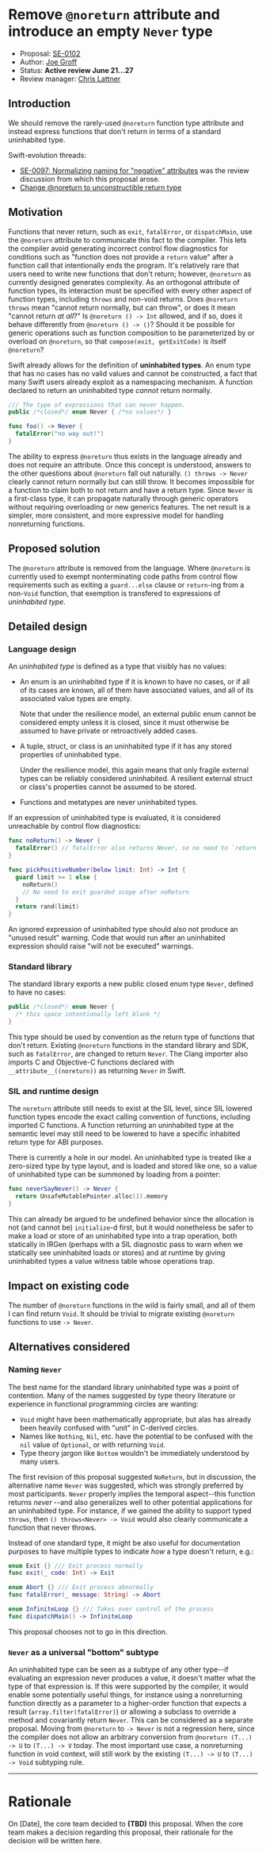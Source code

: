 # Remove `@noreturn` attribute and introduce an empty `Never` type

* Proposal: [SE-0102](0102-noreturn-bottom-type.md)
* Author: [Joe Groff](https://github.com/jckarter)
* Status: **Active review June 21...27**
* Review manager: [Chris Lattner](http://github.com/lattner)

## Introduction

We should remove the rarely-used `@noreturn` function type attribute and
instead express functions that don't return in terms of a standard
uninhabited type.

Swift-evolution threads:

- [SE-0097: Normalizing naming for "negative" attributes](https://lists.swift.org/pipermail/swift-evolution-announce/2016-May/000167.html)
  was the review discussion from which this proposal arose.
- [Change @noreturn to unconstructible return type](https://lists.swift.org/pipermail/swift-evolution/Week-of-Mon-20160530/020140.html)

## Motivation

Functions that never return, such as `exit`, `fatalError`, or `dispatchMain`,
use the `@noreturn` attribute to communicate this fact to the compiler. This
lets the compiler avoid generating incorrect control flow diagnostics for
conditions such as "function does not provide a `return` value" after a
function call that intentionally ends the program. It's relatively rare that
users need to write new functions that don't return; however, `@noreturn` as
currently designed generates complexity. As an orthogonal attribute of function
types, its interaction must be specified with every other aspect of function
types, including `throws` and non-void returns. Does `@noreturn throws` mean
"cannot return normally, but can throw", or does it mean "cannot return *at
all*?" Is `@noreturn () -> Int` allowed, and if so, does it behave differently
from `@noreturn () -> ()`? Should it be possible for generic operations such as
function composition to be parameterized by or overload on `@noreturn`, so that
`compose(exit, getExitCode)` is itself `@noreturn`?

Swift already allows for the definition of **uninhabited types**. An enum type that
has no cases has no valid values and cannot be constructed, a fact that
many Swift users already exploit as a namespacing mechanism.
A function declared to return an uninhabited type *cannot* return normally.

```swift
/// The type of expressions that can never happen.
public /*closed*/ enum Never { /*no values*/ }

func foo() -> Never {
  fatalError("no way out!")
}
```

The ability to express `@noreturn` thus exists in the language already and
does not require an attribute. Once this concept is understood,
answers to the other questions about `@noreturn` fall out naturally.
`() throws -> Never` clearly cannot return normally but can still throw.
It becomes impossible for a function to claim both to not return and have a
return type. Since `Never` is a first-class type, it can propagate naturally
through generic operators without requiring overloading or new generics
features. The net result is a simpler, more consistent, and more expressive model
for handling nonreturning functions.

## Proposed solution

The `@noreturn` attribute is removed from the language.
Where `@noreturn` is currently used to exempt nonterminating code paths from
control flow requirements such as exiting a `guard...else` clause or
`return`-ing from a non-`Void` function, that exemption is
transfered to expressions of *uninhabited type*.

## Detailed design

### Language design

An *uninhabited type* is defined as a type that visibly has no values:

- An enum is an uninhabited type if it is known to have no cases, or if all of its
  cases are known, all of them have associated values, and all of its
  associated value types are empty.

  Note that under the resilience model, an external public enum cannot be
  considered empty unless it is closed, since it must otherwise be assumed to
  have private or retroactively added cases.
  
- A tuple, struct, or class is an uninhabited type if it has any stored
  properties of uninhabited type.

  Under the resilience model, this again means that only fragile external types
  can be reliably considered uninhabited. A resilient external struct or
  class's properties cannot be assumed to be stored.
  
- Functions and metatypes are never uninhabited types.

If an expression of uninhabited type is evaluated, it is considered unreachable
by control flow diagnostics:

```swift
func noReturn() -> Never {
  fatalError() // fatalError also returns Never, so no need to `return`
}

func pickPositiveNumber(below limit: Int) -> Int {
  guard limit >= 1 else {
    noReturn()
    // No need to exit guarded scope after noReturn
  }
  return rand(limit)
}
```

An ignored expression of uninhabited type should also not produce an "unused
result" warning. Code that would run after an uninhabited expression should
raise "will not be executed" warnings.

### Standard library

The standard library
exports a new public closed enum type `Never`, defined to have no cases:

```swift
public /*closed*/ enum Never {
  /* this space intentionally left blank */
}
```

This type should be used by convention as the return type of functions that don't
return. Existing `@noreturn` functions in the standard library and SDK, such
as `fatalError`, are changed to return `Never`. The Clang importer also imports
C and Objective-C functions declared with `__attribute__((noreturn))` as
returning `Never` in Swift.

### SIL and runtime design

The `noreturn` attribute still needs to exist at the SIL level, since SIL
lowered function types encode the exact calling convention of functions,
including imported C functions. A function returning an uninhabited type at the
semantic level may still need to be lowered to have a specific inhabited return
type for ABI purposes.

There is currently a hole in our model. An uninhabited type is treated like
a zero-sized type by type layout, and is loaded and stored like one, so a value
of uninhabited type can be summoned by loading from a pointer:

```swift
func neverSayNever() -> Never {
  return UnsafeMutablePointer.alloc(1).memory
}
```

This can already be argued to be undefined behavior since the allocation is not
(and cannot be) `initialize`-d first, but it would nonetheless be safer to
make a load or store of an uninhabited type into
a trap operation, both statically in IRGen (perhaps with a SIL diagnostic
pass to warn when we statically see uninhabited loads or stores) and at runtime
by giving uninhabited types a value witness table whose operations trap.

## Impact on existing code

The number of `@noreturn` functions in the wild is fairly small, and all of
them I can find return `Void`. It should be trivial to migrate
existing `@noreturn` functions to use `-> Never`.

## Alternatives considered

### Naming `Never`

The best name for the standard library uninhabited type was a point of
contention. Many of the names suggested by type theory literature or
experience in functional programming circles are wanting:

- `Void` might have been mathematically appropriate, but alas has already been
  heavily confused with "unit" in C-derived circles.
- Names like `Nothing`, `Nil`, etc. have the potential to be confused with the
  `nil` value of `Optional`, or with returning `Void`.
- Type theory jargon like `Bottom` wouldn't be immediately understood by many
  users.

The first revision of this proposal suggested `NoReturn`, but
in discussion, the alternative name `Never` was suggested, which was strongly
preferred by most participants. `Never`
properly implies the temporal aspect--this function returns *never*
--and also generalizes well to other potential applications for an uninhabited
type. For instance, if we gained the ability to support typed `throws`, then
`() throws<Never> -> Void` would also clearly communicate a function that never
throws.

Instead of one standard type, it might be also useful for documentation purposes to
have multiple types to indicate *how* a type doesn't return, e.g.:

```swift
enum Exit {} /// Exit process normally
func exit(_ code: Int) -> Exit

enum Abort {} /// Exit process abnormally
func fatalError(_ message: String) -> Abort

enum InfiniteLoop {} /// Takes over control of the process
func dispatchMain() -> InfiniteLoop
```

This proposal chooses not to go in this direction.

### `Never` as a universal "bottom" subtype

An uninhabited type can be seen as a subtype of any other type--if evaluating
an expression never produces a value, it doesn't matter what the type of that
expression is. If this were supported by the compiler, it would enable some
potentially useful things, for instance using a nonreturning function directly
as a parameter to a higher-order function that expects a result
(`array.filter(fatalError)`) or allowing a subclass to override a method and
covariantly return `Never`. This can be considered as a separate proposal.
Moving from `@noreturn` to `-> Never` is not a regression here, since the
compiler does not allow an arbitrary conversion from `@noreturn (T...) -> U`
to `(T...) -> V` today. The most important use case, a nonreturning function
in void context, will still work by the existing `(T...) -> U` to
`(T...) -> Void` subtyping rule.

-------------------------------------------------------------------------------

# Rationale

On [Date], the core team decided to **(TBD)** this proposal.
When the core team makes a decision regarding this proposal,
their rationale for the decision will be written here.
